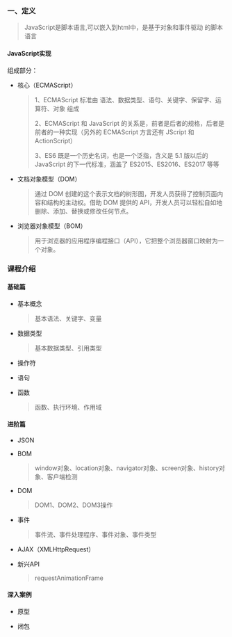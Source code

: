### 一、定义
> JavaScript是脚本语言,可以嵌入到html中，是基于对象和事件驱动 的脚本语言

#### JavaScript实现
组成部分：
- 核心（ECMAScript）
    
    > 1、ECMAScript 标准由 语法、数据类型、语句、关键字、保留字、运算符、对象 组成
    >
    > 2、ECMAScript 和 JavaScript 的关系是，前者是后者的规格，后者是前者的一种实现（另外的 ECMAScript 方言还有 JScript 和 ActionScript）
    >
    > 3、ES6 既是一个历史名词，也是一个泛指，含义是 5.1 版以后的 JavaScript 的下一代标准，涵盖了 ES2015、ES2016、ES2017 等等
- 文档对象模型（DOM）
    
    > 通过 DOM 创建的这个表示文档的树形图，开发人员获得了控制页面内容和结构的主动权。借助 DOM 提供的 API，开发人员可以轻松自如地删除、添加、替换或修改任何节点。

- 浏览器对象模型（BOM）
    
    > 用于浏览器的应用程序编程接口（API），它把整个浏览器窗口映射为一个对象。 


### 课程介绍

#### 基础篇
+ 基本概念
    > 基本语法、关键字、变量

+ 数据类型
    > 基本数据类型、引用类型

+ 操作符
+ 语句
+ 函数
    > 函数、执行环境、作用域    



#### 进阶篇
+ JSON
+ BOM
    > window对象、location对象、navigator对象、screen对象、history对象、客户端检测

+ DOM
    > DOM1、DOM2、DOM3操作

+ 事件
    > 事件流、事件处理程序、事件对象、事件类型 

+ AJAX（XMLHttpRequest）
 
+ 新兴API
    > requestAnimationFrame


#### 深入案例
+ 原型
 
+ 闭包
